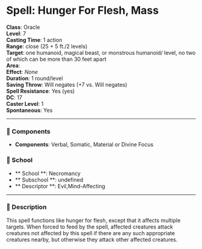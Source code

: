 
# Spell: Hunger For Flesh, Mass
**Class**: Oracle  
**Level**: 7  
**Casting Time**: 1 action  
**Range**: close (25 + 5 ft./2 levels)  
**Target**: one humanoid, magical beast, or monstrous humanoid/ level, no two of which can be more than 30 feet apart  
**Area**:   
**Effect**: _None_  
**Duration**: 1 round/level  
**Saving Throw**: Will negates (+7 vs. Will negates)  
**Spell Resistance**: Yes (yes)  
**DC**: 17  
**Caster Level**: 1  
**Spontaneous**: Yes

---

### 🔮 Components
- **Components**: Verbal, Somatic, Material or Divine Focus

### 🏫 School
- ** School **: Necromancy
- ** Subschool **: undefined
- ** Descriptor **: Evil,Mind-Affecting
---

### 📜 Description
This spell functions like hunger for flesh, except that it affects multiple targets. When forced to feed by the spell, affected creatures attack creatures not affected by this spell if there are any such appropriate creatures nearby, but otherwise they attack other affected creatures.
